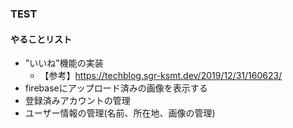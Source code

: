 ### TEST

#### やることリスト
 - "いいね"機能の実装
   - 【参考】https://techblog.sgr-ksmt.dev/2019/12/31/160623/
 - firebaseにアップロード済みの画像を表示する
 - 登録済みアカウントの管理
 - ユーザー情報の管理(名前、所在地、画像の管理)
